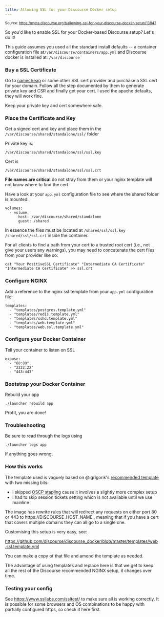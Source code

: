 ```yaml
---
title: Allowing SSL for your Discourse Docker setup
---
```


<small class="doc-source">Source: https://meta.discourse.org/t/allowing-ssl-for-your-discourse-docker-setup/13847</small>

So you'd like to enable SSL for your Docker-based Discourse setup? Let's do it! 

This guide assumes you used all the standard install defaults -- a container configuration file at`/var/discourse/containers/app.yml` and Discourse docker is installed at: `/var/discourse`

### Buy a SSL Certificate

Go to [namecheap][1] or some other SSL cert provider and purchase a SSL cert for your domain. Follow all the step documented by them to generate private key and CSR and finally get your cert. I used the apache defaults, they will work fine. 

Keep your private key and cert somewhere safe. 

### Place the Certificate and Key

Get a signed cert and key and place them in the `/var/discourse/shared/standalone/ssl/` folder 

Private key is:

 `/var/discourse/shared/standalone/ssl/ssl.key`

Cert is 

 `/var/discourse/shared/standalone/ssl/ssl.crt`

**File names are critical** do not stray from them or your nginx template will not know where to find the cert. 

Have a look at your `app.yml` configuration file to see where the shared folder is mounted. 

    volumes:
      - volume:
          host: /var/discourse/shared/standalone
          guest: /shared

In essence the files must be located at `/shared/ssl/ssl.key` `/shared/ssl/ssl.crt` inside the container.  

For all clients to find a path from your cert to a trusted root cert (i.e., not give your users any warnings), you may need to concatenate the cert files from your provider like so:

    cat "Your PositiveSSL Certificate" "Intermediate CA Certificate" "Intermediate CA Certificate" >> ssl.crt

### Configure NGINX

Add a reference to the nginx ssl template from your `app.yml` configuration file:

    templates:
      - "templates/postgres.template.yml"
      - "templates/redis.template.yml"
      - "templates/sshd.template.yml"
      - "templates/web.template.yml"
      - "templates/web.ssl.template.yml"

### Configure your Docker Container

Tell your container to listen on SSL

    expose:
      - "80:80"
      - "2222:22"
      - "443:443"

### Bootstrap your Docker Container

Rebuild your app

```
./launcher rebuild app
```

Profit, you are done!


### Troubleshooting

Be sure to read through the logs using 

```
./launcher logs app
```

If anything goes wrong. 

### How this works

The template used is vaguely based on @igrigorik's [recommended template][2] with two missing bits:

- I skipped [OSCP stapling][4] cause it involves a slightly more complex setup 
- I had to skip session tickets setting which is not available until we use mainline

The image has rewrite rules that will redirect any requests on either port 80 or 443 to https://DISCOURSE_HOST_NAME , meaning that if you have a cert that covers multiple domains they can all go to a single one. 

Customising this setup is very easy, see: 

https://github.com/discourse/discourse_docker/blob/master/templates/web.ssl.template.yml

You can make a copy of that file and amend the template as needed. 

The advantage of using templates and replace here is that we get to keep all the rest of the Discourse recommended NGINX setup, it changes over time. 

### Testing your config

See https://www.ssllabs.com/ssltest/ to make sure all is working correctly. It is possible for some browsers and OS combinations to be happy with partially configured https, so check it here first.

  [1]: https://www.namecheap.com
  [2]: https://meta.discourse.org/t/nginx-nginx-and-docker/13299/10?u=sam
  [4]: http://chimera.labs.oreilly.com/books/1230000000545/ch04.html#_ocsp_stapling

